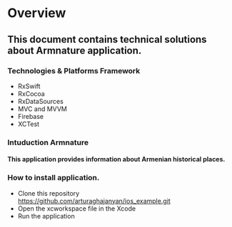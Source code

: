<h1>Overview</h1>

<h2>This document contains technical solutions about Armnature application.</h2>

<h3>Technologies & Platforms Framework</h3>

- RxSwift
- RxCocoa
- RxDataSources
- MVC and MVVM
- Firebase
- XCTest

<h3>Intuduction Armnature</h3>

<h4>This application provides information about Armenian historical places. </h4>

<h3>How to install application.</h3>

- Clone this repository
	https://github.com/arturaghajanyan/ios_example.git
- Open the xcworkspace file in the Xcode
- Run the application
